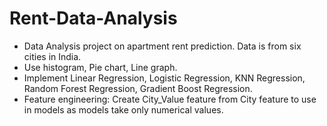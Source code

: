 # Rent-Data-Analysis
- Data Analysis project on apartment rent prediction. Data is from six cities in India.
- Use histogram, Pie chart, Line graph.
- Implement Linear Regression, Logistic Regression, KNN Regression, Random Forest Regression, Gradient Boost Regression.
- Feature engineering: Create City_Value feature from City feature to use in models as models take only numerical values.
